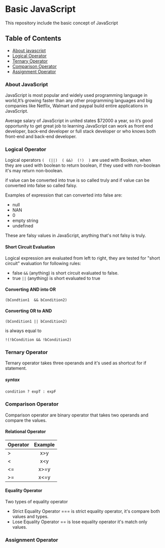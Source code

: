 # Basic JavaScript

This repository include the basic concept of JavaScript
## Table of Contents
* [About javascript](https://github.com/proraheelaslam/basic-javascript/#about-javascript)
* [Logical Operator](https://github.com/proraheelaslam/basic-javascript/#logical-operator)
* [Ternary Operator](https://github.com/proraheelaslam/basic-javascript/#ternary-operator)
* [Comparison Operator](https://github.com/proraheelaslam/basic-javascript/#comparison-operator)
* [Assignment Operator](https://github.com/proraheelaslam/basic-javascript/#assignment-operator)

### About JavaScript
JavaScript is most popular  and widely used programming language in world,It’s growing faster than any other programming languages and big companies like Netflix, Walmart and paypal build entire applications in JavaScript.

Average salary of JavaScript in united states  $72000 a year, so it’s good opportunity to get great job to learning JavaScript can work as front end developer, back-end developer or full stack developer or who knows both front-end and back-end developer.

### Logical Operator

Logical operators ```(  (||)  ( &&)  (!)  )``` are used with Boolean, when they are used with boolean to return boolean, if they used with non-boolean it's may return non-boolean.

if value can be converted into true is so called truly and if value can be converted into false so called falsy. 

Examples of expression that can converted into false are:
* null
* NAN
* 0
* empty string
* undefined

These are falsy values in JavaScript, anything that's not falsy is truly.

#### Short Circuit Evaluation 

Logical expression are evaluated from left to right, they are tested for "short circuit" evaluation for following rules:

* false ```&&``` (anything) is short circuit evaluated to false.
* true ```||``` (anything) is short evaluated to true
#### Converting AND into OR
     
```
(bCondtion1  && bCondition2) 
```
#### Converting OR to AND

```
(bCondition1 || bCondition2)
```
is always equal to
```
!(!bCondition && !bCondition2)
```
### Ternary Operator

Ternary operator takes three operands and it's used as shortcut for if statement.
#####   syntax
```
condition ? expT : expF
```
### Comparison Operator

Comparison operator are binary operator that takes two operands and compare the values.
#### Relational Operator
     
| Operator        | Example          
| ------------- |:-------------: 
|        >      | x>y
|         <     | x<y       
|        <=     | x>=y
|        >=     | x<=y
#### Equality Operator
     
Two types of equality operator 

* Strict Equality Operator
=== is strict equality operator, it's compare both values and types.
* Lose Equality Operator
== is lose equality operator it's match only values.

### Assignment Operator



